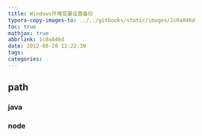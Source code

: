 ```yaml
---
title: Windows环境变量设置备份
typora-copy-images-to: ../../gitbooks/static/images/1c0a846d
toc: true
mathjax: true
abbrlink: 1c0a846d
date: 2012-08-28 11:22:30
tags:
categories:
---
```


## path

### java

### node




